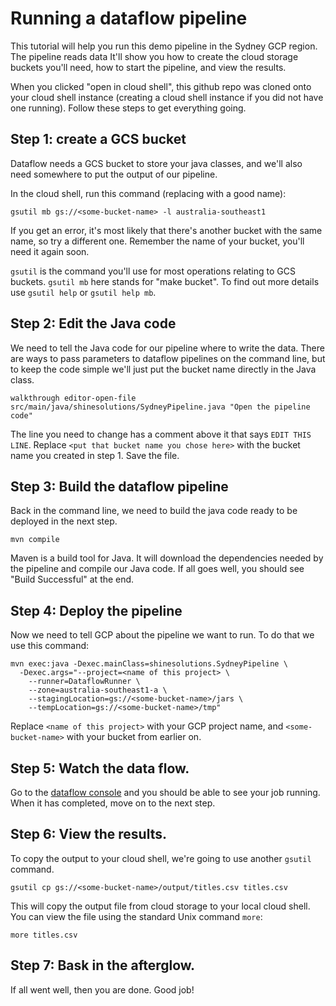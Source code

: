 # Running a dataflow pipeline

This tutorial will help you run this demo pipeline in the Sydney GCP region.
The pipeline reads data
It'll show you how to create the cloud storage buckets you'll need, how to
start the pipeline, and view the results.

When you clicked "open in cloud shell", this github repo was cloned onto your
cloud shell instance (creating a cloud shell instance if you did not have one running).
Follow these steps to get everything going.

## Step 1: create a GCS bucket

Dataflow needs a GCS bucket to store your java classes, and we'll also need somewhere
to put the output of our pipeline.

In the cloud shell, run this command (replacing <some-bucket-name> with a good name):
```
gsutil mb gs://<some-bucket-name> -l australia-southeast1
```
If you get an error, it's most likely that there's another bucket with the same name, so try a different one.
Remember the name of your bucket, you'll need it again soon.

`gsutil` is the command you'll use for most operations relating to GCS buckets. `gsutil mb` here stands for "make bucket". To find out more details use `gsutil help` or `gsutil help mb`.

## Step 2: Edit the Java code

We need to tell the Java code for our pipeline where to write the data. There are ways to pass parameters
to dataflow pipelines on the command line, but to keep the code simple we'll just put the bucket name directly in the Java class.

`walkthrough editor-open-file src/main/java/shinesolutions/SydneyPipeline.java "Open the pipeline code"`

The line you need to change has a comment above it that says `EDIT THIS LINE`. Replace `<put that bucket name you chose here>` with the bucket name you created in step 1. Save the file.

## Step 3: Build the dataflow pipeline

Back in the command line, we need to build the java code ready to be deployed in the next step.
```
mvn compile
```
Maven is a build tool for Java. It will download the dependencies needed by the pipeline and compile our Java code. If all goes well, you should see "Build Successful" at the end.

## Step 4: Deploy the pipeline

Now we need to tell GCP about the pipeline we want to run. To do that we use this command:
```
mvn exec:java -Dexec.mainClass=shinesolutions.SydneyPipeline \
  -Dexec.args="--project=<name of this project> \
    --runner=DataflowRunner \
    --zone=australia-southeast1-a \
    --stagingLocation=gs://<some-bucket-name>/jars \
    --tempLocation=gs://<some-bucket-name>/tmp"
```
Replace `<name of this project>` with your GCP project name, and `<some-bucket-name>` with your bucket from earlier on.

## Step 5: Watch the data flow.

Go to the [dataflow console](https://console.cloud.google.com/dataflow) and you should be able to see your job running. When it has completed, move on to the next step.

## Step 6: View the results.

To copy the output to your cloud shell, we're going to use another `gsutil` command.
```
gsutil cp gs://<some-bucket-name>/output/titles.csv titles.csv
```
This will copy the output file from cloud storage to your local cloud shell. You can view the file using the standard Unix command `more`:
```
more titles.csv
```

## Step 7: Bask in the afterglow.

If all went well, then you are done. Good job!
